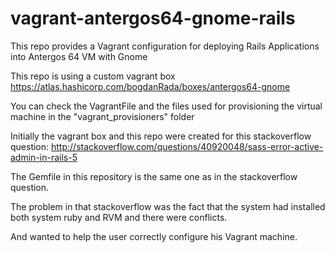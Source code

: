 # vagrant-antergos64-gnome-rails

This repo provides a Vagrant configuration for deploying Rails Applications into Antergos 64 VM with Gnome

This repo is using a custom vagrant box https://atlas.hashicorp.com/bogdanRada/boxes/antergos64-gnome

You can check the VagrantFile and the files used for provisioning the virtual machine in the "vagrant_provisioners" folder

Initially the vagrant box and this repo were created for this stackoverflow question: http://stackoverflow.com/questions/40920048/sass-error-active-admin-in-rails-5

The Gemfile in this repository is the same one as in the stackoverflow question.

The problem in that stackoverflow was the fact that the system had installed both system ruby and RVM and there were conflicts.

And wanted to help the user correctly configure his Vagrant machine.
